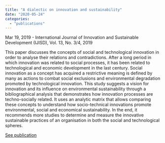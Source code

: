 ```yaml
---
title: "A dialectic on innovation and sustainability"
date: "2020-05-24"
categories: 
  - "publications"
---
```


Mar 19, 2019 - International Journal of Innovation and Sustainable Development (IJISD), Vol. 13, No. 3/4, 2019

This paper discusses the concepts of social and technological innovation in order to analyse their relations and contradictions. After a long period in which innovation was related to social processes, it has been related to technological and economic development in the last century. Social innovation as a concept has acquired a restrictive meaning is defined by many as actions to combat social exclusions and environmental degradation promoted by technological innovation. This study suggests a vision for innovation and its influence on environmental sustainability through a bibliographical analysis that demonstrates how innovation processes are techno-socially related. It uses an analytic matrix that allows comparing these concepts to understand how socio-technical innovations promote environmental, social and economical sustainability. In the end, it recommends more studies to determine and measure the innovative sustainable practices of an organisation in both the social and technological spheres.

[See publication](http://www.inderscience.com/offer.php?id=100399)
